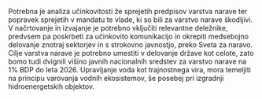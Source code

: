 Potrebna je analiza učinkovitosti že sprejetih predpisov varstva narave ter popravek sprejetih v mandatu te vlade, ki so bili za varstvo narave škodljivi. V načrtovanje in izvajanje je potrebno vključiti relevantne deležnike, predvsem pa poskrbeti za učinkovito komunikacijo in okrepiti medsebojno delovanje znotraj sektorjev in s strokovno javnostjo, preko Sveta za naravo.
Cilje varstva narave je potrebno umestiti v delovanje države kot celote, zato bomo tudi dvignili višino javnih nacionalnih sredstev za varstvo narave na 1% BDP do leta 2026. Upravljanje voda kot trajnostnega vira, mora temeljiti na principu varovanja vodnih ekosistemov, še posebej pri izgradnji hidroenergetskih objektov.
